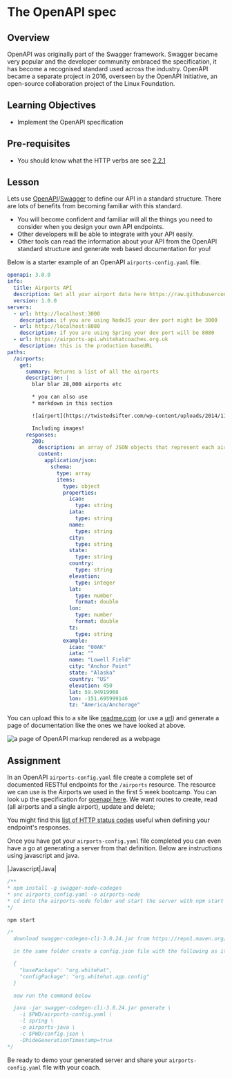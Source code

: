# The OpenAPI spec

## Overview
OpenAPI was originally part of the Swagger framework. Swagger became very popular and the developer community embraced the specification, it has  become a recognised standard used across the industry. OpenAPI became a separate project in 2016, overseen by the OpenAPI Initiative, an open-source collaboration project of the Linux Foundation.

## Learning Objectives
* Implement the OpenAPI specification

## Pre-requisites
* You should know what the HTTP verbs are see [2.2.1](https://multiverselearningproducts.github.io/curriculum/Module-2/Unit-2-What_is_REST/2.2.1-REST_and_the_openAPI_spec.html)

## Lesson
Lets use [OpenAPI](https://www.openapis.org/)/[Swagger](https://swagger.io/) to define our API in a standard structure. There are lots of benefits from becoming familiar with this standard.

* You will become confident and familiar will all the things you need to consider when you design your own API endpoints.
* Other developers will be able to integrate with your API easily.
* Other tools can read the information about your API from the OpenAPI standard structure and generate web based documentation for you! 

Below is a starter example of an OpenAPI `airports-config.yaml` file.

```yaml
openapi: 3.0.0
info:
  title: Airports API
  description: Get all your airport data here https://raw.githubusercontent.com/WhiteHatLearningProducts/airports/master/airportsData.json 
  version: 1.0.0
servers:
  - url: http://localhost:3000
    description: if you are using NodeJS your dev port might be 3000
  - url: http://localhost:8080
    description: if you are using Spring your dev port will be 8080
  - url: https://airports-api.whitehatcoaches.org.uk
    description: this is the production baseURL
paths:
  /airports:
    get:
      summary: Returns a list of all the airports
      description: |
        blar blar 28,000 airports etc

        * you can also use
        * markdown in this section

        ![airport](https://twistedsifter.com/wp-content/uploads/2014/11/mexico-city-international-airport-drone-video.jpg)

        Including images!
      responses:
        200:
          description: an array of JSON objects that represent each airport
          content:
            application/json:
              schema:
                type: array
                items:
                  type: object
                  properties:
                    icao:
                      type: string
                    iata:
                      type: string
                    name:
                      type: string
                    city:
                      type: string
                    state:
                      type: string
                    country:
                      type: string
                    elevation:
                      type: integer
                    lat:
                      type: number
                      format: double
                    lon:
                      type: number
                      format: double
                    tz:
                      type: string
                  example:
                    icao: "00AK"
                    iata: ""
                    name: "Lowell Field"
                    city: "Anchor Point"
                    state: "Alaska"
                    country: "US"
                    elevation: 450
                    lat: 59.94919968
                    lon: -151.695999146
                    tz: "America/Anchorage"
```

You can upload this to a site like [readme.com](https://readme.com/) (or use a [url](https://whitehatlearningproducts.github.io/swe/api-example.yaml)) and generate a page of documentation like the ones we have looked at above.

![a page of OpenAPI markup rendered as a webpage](https://user-images.githubusercontent.com/4499581/104598397-712b8180-566e-11eb-97b3-05f2c0d577b5.png)

## Assignment

In an OpenAPI `airports-config.yaml` file create a complete set of documented RESTful endpoints for the `/airports` resource. The resource we can use is the Airports we used in the first 5 week bootcamp. You can look up the specification for [openapi here](https://swagger.io/resources/open-api/). We want routes to create, read (all airports and a single airport), update and delete;

You might find this [list of HTTP status codes](https://en.wikipedia.org/wiki/List_of_HTTP_status_codes) useful when defining your endpoint's responses.

Once you have got your `airports-config.yaml` file completed you can even have a go at generating a server from that definition. Below are instructions using javascript and java.

|Javascript|Java|
```javascript
/**
* npm install -g swagger-node-codegen
* snc airports_config.yaml -o airports-node
* cd into the airports-node folder and start the server with npm start
*/

npm start
```
```java
/*
  download swagger-codegen-cli-3.0.24.jar from https://repo1.maven.org/maven2/io/swagger/codegen/v3/swagger-codegen-cli/3.0.24/swagger-codegen-cli-3.0.24.jar

  in the same folder create a config.json file with the following as its contents:

  {
    "basePackage": "org.whitehat",
    "configPackage": "org.whitehat.app.config"
  }

  now run the command below

  java -jar swagger-codegen-cli-3.0.24.jar generate \
    -i $PWD/airports-config.yaml \
    -l spring \
    -o airports-java \
    -c $PWD/config.json \
    -DhideGenerationTimestamp=true
*/
```

Be ready to demo your generated server and share your `airports-config.yaml` file with your coach.